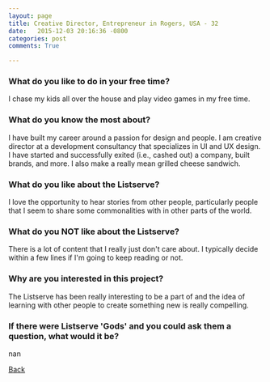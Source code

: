 ```yaml
---
layout: page
title: Creative Director, Entrepreneur in Rogers, USA - 32
date:   2015-12-03 20:16:36 -0800
categories: post
comments: True

---
```


### What do you like to do in your free time?
<p>I chase my kids all over the house and play video games in my free time.</p>

### What do you know the most about?
<p>I have built my career around a passion for design and people. I am creative director at a development consultancy that specializes in UI and UX design. I have started and successfully exited (i.e., cashed out) a company, built brands, and more. I also make a really mean grilled cheese sandwich.</p>

### What do you like about the Listserve?
<p>I love the opportunity to hear stories from other people, particularly people that I seem to share some commonalities with in other parts of the world.</p>

### What do you NOT like about the Listserve?
<p>There is a lot of content that I really just don't care about. I typically decide within a few lines if I'm going to keep reading or not.</p>

### Why are you interested in this project?
<p>The Listserve has been really interesting to be a part of and the idea of learning with other people to create something new is really compelling.</p>

### If there were Listserve 'Gods' and you could ask them a question, what would it be?
<p>nan</p>

[Back][1]

[1]: /home/responders/all